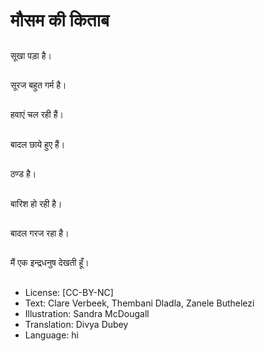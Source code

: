 # मौसम की किताब

##
सूखा पड़ा है।

##
सूरज बहुत गर्म है।

##
हवाएं चल रही हैं।

##
बादल छाये हुए हैं।

##
ठण्ड है।

##
बारिश हो रही है।

##
बादल गरज रहा है।

##
मैं एक इन्द्रधनुष देखती हूँ।

##
* License: [CC-BY-NC]
* Text: Clare Verbeek, Thembani Dladla, Zanele Buthelezi
* Illustration: Sandra McDougall
* Translation: Divya Dubey
* Language: hi
